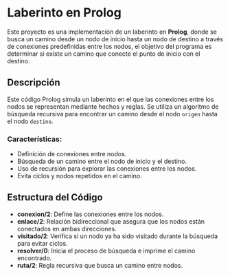 # Laberinto en Prolog

Este proyecto es una implementación de un laberinto en **Prolog**, donde se busca un camino desde un nodo de inicio hasta un nodo de destino a través de conexiones predefinidas entre los nodos, el objetivo del programa es determinar si existe un camino que conecte el punto de inicio con el destino.

## Descripción

Este código Prolog simula un laberinto en el que las conexiones entre los nodos se representan mediante hechos y reglas. Se utiliza un algoritmo de búsqueda recursiva para encontrar un camino desde el nodo `origen` hasta el nodo `destino`.

### Características:
- Definición de conexiones entre nodos.
- Búsqueda de un camino entre el nodo de inicio y el destino.
- Uso de recursión para explorar las conexiones entre los nodos.
- Evita ciclos y nodos repetidos en el camino.

## Estructura del Código

- **conexion/2**: Define las conexiones entre los nodos.
- **enlace/2**: Relación bidireccional que asegura que los nodos están conectados en ambas direcciones.
- **visitado/2**: Verifica si un nodo ya ha sido visitado durante la búsqueda para evitar ciclos.
- **resolver/0**: Inicia el proceso de búsqueda e imprime el camino encontrado.
- **ruta/2**: Regla recursiva que busca un camino entre nodos.
